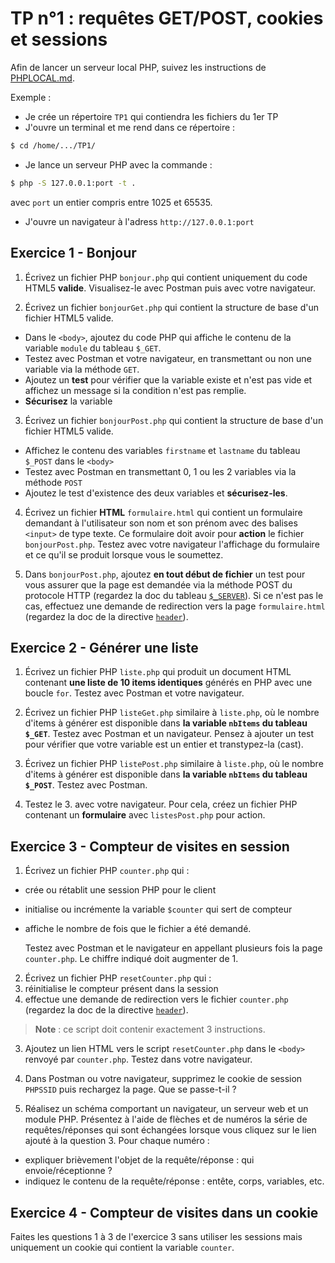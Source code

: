 TP n°1 : requêtes GET/POST, cookies et sessions
===============================================

Afin de lancer un serveur local PHP, suivez les instructions de [PHPLOCAL.md](../PHPLOCAL.md).

Exemple :

- Je crée un répertoire `TP1` qui contiendra les fichiers du 1er TP
- J'ouvre un terminal et me rend dans ce répertoire :
```bash
$ cd /home/.../TP1/
```
- Je lance un serveur PHP avec la commande :
```bash
$ php -S 127.0.0.1:port -t .
```
avec `port` un entier compris entre 1025 et 65535.
- J'ouvre un navigateur à l'adress `http://127.0.0.1:port`

Exercice 1 - Bonjour
--------------------

1. Écrivez un fichier PHP `bonjour.php` qui contient uniquement du code HTML5 **valide**. Visualisez-le avec Postman puis avec votre navigateur.

2. Écrivez un fichier `bonjourGet.php` qui contient la structure de base d'un fichier HTML5 valide.
  - Dans le `<body>`, ajoutez du code PHP qui affiche le contenu de la variable `module` du tableau `$_GET`.
  - Testez avec Postman et votre navigateur, en transmettant ou non une variable via la méthode `GET`.
  - Ajoutez un **test** pour vérifier que la variable existe et n'est pas vide et affichez un message si la condition n'est pas remplie.
  - **Sécurisez** la variable

3. Écrivez un fichier `bonjourPost.php` qui contient la structure de base d'un fichier HTML5 valide.
  - Affichez le contenu des variables `firstname` et `lastname` du tableau `$_POST` dans le `<body>`
  - Testez avec Postman en transmettant 0, 1 ou les 2 variables via la méthode `POST`
  - Ajoutez le test d'existence des deux variables et **sécurisez-les**.

4. Écrivez un fichier **HTML** `formulaire.html` qui contient un formulaire demandant à l'utilisateur son nom et son prénom avec des balises `<input>` de type texte. Ce formulaire doit avoir pour **action** le fichier `bonjourPost.php`. Testez avec votre navigateur l'affichage du formulaire et ce qu'il se produit lorsque vous le soumettez.

5. Dans `bonjourPost.php`, ajoutez **en tout début de fichier** un test pour vous assurer que la page est demandée via la méthode POST du protocole HTTP (regardez la doc du tableau [`$_SERVER`](https://www.php.net/manual/fr/reserved.variables.server.php)). Si ce n'est pas le cas, effectuez une demande de redirection vers la page `formulaire.html` (regardez la doc de la directive [`header`](http://php.net/manual/fr/function.header.php)).

Exercice 2 - Générer une liste
------------------------------

1. Écrivez un fichier PHP `liste.php` qui produit un document HTML contenant
**une liste de 10 items identiques** générés en PHP avec une boucle `for`. Testez avec Postman et votre navigateur.

2. Écrivez un fichier PHP `listeGet.php` similaire à `liste.php`, où le
nombre d'items à générer est disponible dans **la variable `nbItems` du tableau `$_GET`**. Testez avec Postman et un navigateur. Pensez à ajouter un test pour vérifier que votre variable est un entier et transtypez-la (cast).

3. Écrivez un fichier PHP `listePost.php` similaire à `liste.php`, où le
nombre d'items à générer est disponible dans **la variable `nbItems` du tableau `$_POST`**. Testez avec Postman.

4. Testez le 3. avec votre navigateur. Pour cela, créez un fichier PHP contenant un **formulaire** avec `listesPost.php` pour action.

Exercice 3 - Compteur de visites en session
-------------------------------------------

1. Écrivez un fichier PHP `counter.php` qui :
  - crée ou rétablit une session PHP pour le client
  - initialise ou incrémente la variable `$counter` qui sert de compteur
  - affiche le nombre de fois que le fichier a été demandé.

	Testez avec Postman et le navigateur en appellant plusieurs fois la page `counter.php`. Le chiffre indiqué doit augmenter de 1.

2. Écrivez un fichier PHP `resetCounter.php` qui :
  1. réinitialise le compteur présent dans la session
  2. effectue une demande de redirection vers le fichier `counter.php` (regardez la doc de la directive [`header`](http://php.net/manual/fr/function.header.php)).

  > **Note** : ce script doit contenir exactement 3 instructions.

3. Ajoutez un lien HTML vers le script `resetCounter.php` dans le `<body>` renvoyé par `counter.php`. Testez dans votre navigateur.

4. Dans Postman ou votre navigateur, supprimez le cookie de session `PHPSSID` puis rechargez la page. Que se passe-t-il ?

5. Réalisez un schéma comportant un navigateur, un serveur web et un module PHP. Présentez à l'aide de flèches et de numéros la série de requêtes/réponses qui sont échangées lorsque vous cliquez sur le lien ajouté à la question 3. Pour chaque numéro :
  - expliquer brièvement l'objet de la requête/réponse : qui envoie/réceptionne ?
  - indiquez le contenu de la requête/réponse : entête, corps, variables, etc.

Exercice 4 - Compteur de visites dans un cookie
-----------------------------------------------

Faites les questions 1 à 3 de l'exercice 3 sans utiliser les sessions mais uniquement un cookie qui contient la variable `counter`.
